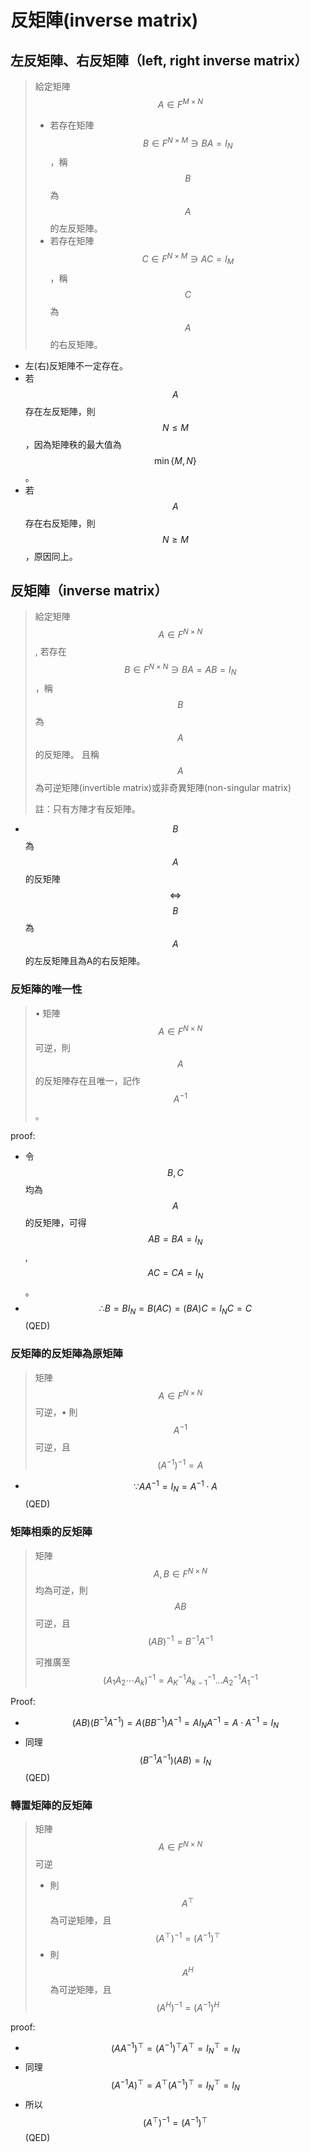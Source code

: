 # 反矩陣\(inverse matrix\)

## 左反矩陣、右反矩陣（left, right inverse matrix）

> 給定矩陣$$ A \in F^{M \times N}$$
>
> * 若存在矩陣$$B \in F^{N \times M} \ni BA=I_N$$，稱$$B$$為$$A$$的左反矩陣。
> * 若存在矩陣$$C \in F^{ N \times M} \ni AC=I_M$$，稱$$C$$為$$A$$的右反矩陣。

* 左\(右\)反矩陣不一定存在。
* 若$$A$$存在左反矩陣，則$$N \leq M$$，因為矩陣秩的最大值為$$\min\{M,N\}$$。
* 若$$A$$存在右反矩陣，則$$N \geq M$$，原因同上。

## 反矩陣（inverse matrix）

> 給定矩陣$$A \in F^{N \times N}$$, 若存在$$B \in F^{N \times N}  \ni BA=AB=I_N$$，稱$$B$$為$$A$$的反矩陣。且稱$$A$$為可逆矩陣\(invertible matrix\)或非奇異矩陣\(non-singular matrix\)
>
> 註：只有方陣才有反矩陣。

* $$B$$為$$A$$的反矩陣$$\Leftrightarrow$$$$B$$為$$A$$的左反矩陣且為A的右反矩陣。

### 反矩陣的唯一性

> • 矩陣$$ A \in F^{N \times N}$$  可逆，則$$A$$的反矩陣存在且唯一，記作$$A^{−1}$$。

proof:

* 令$$B,C$$均為$$A$$的反矩陣，可得  $$AB=BA=I_N$$, $$AC=CA=I_N$$。
* $$∴B=BI_N=B(AC)=(BA)C=I_NC=C$$ \(QED\)

###  反矩陣的反矩陣為原矩陣

> 矩陣$$ A \in F^{N \times N}$$  可逆，• 則$$A^{−1}$$ 可逆，且$$(A^{−1} )^{−1}=A$$

* $$\because AA^{−1}=I_N=A^{−1}⋅A$$ \(QED\)

### 矩陣相乘的反矩陣

> 矩陣 $$A,B \in F^{N \times N}$$ 均為可逆，則$$AB$$可逆，且$$(AB)^{−1}=B^{−1} A^{−1}$$
>
> 可推廣至$$(A_1 A_2⋯A_k )^{−1}=A_K^{−1} A_{k−1}^{−1}\ldots A_2^{−1} A_1^{−1}$$

Proof:

* $$(AB)(B^{−1} A^{−1} )=A(BB^{−1} ) A^{−1}=AI_NA^{−1}=A⋅A^{−1}=I_N$$
* 同理 $$(B^{−1} A^{−1} )(AB)=I_N$$ \(QED\)

### 轉置矩陣的反矩陣

> 矩陣 $$A \in F^{N \times N}$$ 可逆 
>
> * 則$$A^{\top}$$ 為可逆矩陣，且$$(A^\top )^{−1}=(A^{−1} )^{\top}$$
> * 則$$A^H$$ 為可逆矩陣，且$$(A^{H} )^{−1}=(A^{−1} )^H$$

proof:

* $$(AA^{-1})^\top =(A^{-1})^\top A^\top =I_N^\top =I_N$$
* 同理 $$(A^{-1}A)^\top = A^\top (A^{-1})^\top = I_N^\top =I_N$$
* 所以$$(A^{\top})^{-1}=(A^{-1})^\top$$ \(QED\)

